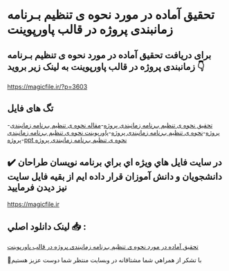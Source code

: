 # تحقیق آماده در مورد نحوه ی تنظیم بـرنامه زمانبندی پروژه در قالب پاورپوینت

## برای دریافت تحقیق آماده در مورد نحوه ی تنظیم بـرنامه زمانبندی پروژه در قالب پاورپوینت به لینک زیر بروید 👇

https://magicfile.ir/?p=3603

## تگ های فایل

-[تحقیق نحوه ی تنظیم بـرنامه زمانبندی پروژه](https://magicfile.ir/product/%d8%aa%d8%ad%d9%82%db%8c%d9%82-%d9%86%d8%ad%d9%88%d9%87-%db%8c-%d8%aa%d9%86%d8%b8%db%8c%d9%85-%d8%a8%d9%80%d8%b1%d9%86%d8%a7%d9%85%d9%87-%d8%b2%d9%85%d8%a7%d9%86%d8%a8%d9%86%d8%af%db%8c-%d9%be%d8%b1%d9%88%da%98%d9%87-%d9%be%d8%a7%d9%88%d8%b1%d9%be%d9%88%db%8c%d9%86%d8%aa/)-[مقاله نحوه ی تنظیم بـرنامه زمانبندی پروژه](https://magicfile.ir/product/%d8%aa%d8%ad%d9%82%db%8c%d9%82-%d9%86%d8%ad%d9%88%d9%87-%db%8c-%d8%aa%d9%86%d8%b8%db%8c%d9%85-%d8%a8%d9%80%d8%b1%d9%86%d8%a7%d9%85%d9%87-%d8%b2%d9%85%d8%a7%d9%86%d8%a8%d9%86%d8%af%db%8c-%d9%be%d8%b1%d9%88%da%98%d9%87-%d9%be%d8%a7%d9%88%d8%b1%d9%be%d9%88%db%8c%d9%86%d8%aa/)-[نحوه ی تنظیم بـرنامه زمانبندی پروژه](https://magicfile.ir/product/%d8%aa%d8%ad%d9%82%db%8c%d9%82-%d9%86%d8%ad%d9%88%d9%87-%db%8c-%d8%aa%d9%86%d8%b8%db%8c%d9%85-%d8%a8%d9%80%d8%b1%d9%86%d8%a7%d9%85%d9%87-%d8%b2%d9%85%d8%a7%d9%86%d8%a8%d9%86%d8%af%db%8c-%d9%be%d8%b1%d9%88%da%98%d9%87-%d9%be%d8%a7%d9%88%d8%b1%d9%be%d9%88%db%8c%d9%86%d8%aa/)-[پاورپوینت نحوه ی تنظیم بـرنامه زمانبندی پروژه](https://magicfile.ir/product/%d8%aa%d8%ad%d9%82%db%8c%d9%82-%d9%86%d8%ad%d9%88%d9%87-%db%8c-%d8%aa%d9%86%d8%b8%db%8c%d9%85-%d8%a8%d9%80%d8%b1%d9%86%d8%a7%d9%85%d9%87-%d8%b2%d9%85%d8%a7%d9%86%d8%a8%d9%86%d8%af%db%8c-%d9%be%d8%b1%d9%88%da%98%d9%87-%d9%be%d8%a7%d9%88%d8%b1%d9%be%d9%88%db%8c%d9%86%d8%aa/)-[ppt نحوه ی تنظیم بـرنامه زمانبندی پروژه](https://magicfile.ir/product/%d8%aa%d8%ad%d9%82%db%8c%d9%82-%d9%86%d8%ad%d9%88%d9%87-%db%8c-%d8%aa%d9%86%d8%b8%db%8c%d9%85-%d8%a8%d9%80%d8%b1%d9%86%d8%a7%d9%85%d9%87-%d8%b2%d9%85%d8%a7%d9%86%d8%a8%d9%86%d8%af%db%8c-%d9%be%d8%b1%d9%88%da%98%d9%87-%d9%be%d8%a7%d9%88%d8%b1%d9%be%d9%88%db%8c%d9%86%d8%aa/)

## ✔️ در سايت فايل هاي ويژه اي براي برنامه نويسان طراحان دانشجويان و دانش آموزان قرار داده ايم از بقيه فايل سايت نيز ديدن فرماييد

https://magicfile.ir


## لينک دانلود اصلي 📥 :

[تحقیق آماده در مورد نحوه ی تنظیم بـرنامه زمانبندی پروژه در قالب پاورپوینت](https://magicfile.ir/product/%d8%aa%d8%ad%d9%82%db%8c%d9%82-%d9%86%d8%ad%d9%88%d9%87-%db%8c-%d8%aa%d9%86%d8%b8%db%8c%d9%85-%d8%a8%d9%80%d8%b1%d9%86%d8%a7%d9%85%d9%87-%d8%b2%d9%85%d8%a7%d9%86%d8%a8%d9%86%d8%af%db%8c-%d9%be%d8%b1%d9%88%da%98%d9%87-%d9%be%d8%a7%d9%88%d8%b1%d9%be%d9%88%db%8c%d9%86%d8%aa/) 


🙏با تشکر از همراهي شما مشتاقانه در وبسایت منتظر شما دوست عزیز هستیم

